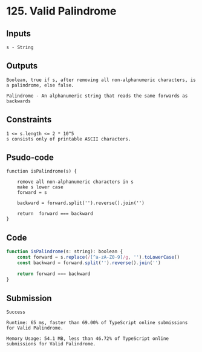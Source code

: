 # 125. Valid Palindrome
## Inputs

    s - String

## Outputs

    Boolean, true if s, after removing all non-alphanumeric characters, is a palindrome, else false.

    Palindrome - An alphanumeric string that reads the same forwards as backwards


## Constraints

    1 <= s.length <= 2 * 10^5
    s consists only of printable ASCII characters.


## Psudo-code

    function isPalindrome(s) {

        remove all non-alphanumeric characters in s
        make s lower case
        forward = s

        backward = forward.split('').reverse().join('')

        return  forward === backward
    }

## Code

```js
function isPalindrome(s: string): boolean {
    const forward = s.replace(/[^a-zA-Z0-9]/g, '').toLowerCase()
    const backward = forward.split('').reverse().join('')

    return forward === backward
}
```

## Submission

    Success

    Runtime: 65 ms, faster than 69.00% of TypeScript online submissions for Valid Palindrome.

    Memory Usage: 54.1 MB, less than 46.72% of TypeScript online submissions for Valid Palindrome.